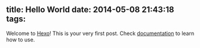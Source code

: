 title: Hello World
date: 2014-05-08 21:43:18
tags:
---

Welcome to [Hexo](http://hexo.io)! This is your very first post. Check [documentation](http://hexo.io/docs) to learn how to use.